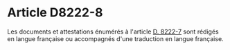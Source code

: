 # Article D8222-8

  
Les documents et attestations énumérés à l'article [D. 8222-7][1] sont rédigés en langue française ou accompagnés d'une traduction en langue française.

 [1]: /affichCodeArticle.do?cidTexte=LEGITEXT000006072050&idArticle=LEGIARTI000018500626&dateTexte=&categorieLien=cid